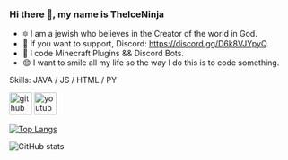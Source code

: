 ### Hi there 👋, my name is TheIceNinja
- 🔯 I am a jewish who believes in the Creator of the world in God.
- 📱 If you want to support, Discord: https://discord.gg/D6k8VJYpyQ.
- 🤖 I code Minecraft Plugins && Discord Bots.
- 😊 I want to smile all my life so the way I do this is to code something.

Skills: JAVA / JS / HTML / PY



[<img src='https://cdn.jsdelivr.net/npm/simple-icons@3.0.1/icons/github.svg' alt='github' height='40'>](https://github.com/TheIceNinja)  [<img src='https://cdn.jsdelivr.net/npm/simple-icons@3.0.1/icons/youtube.svg' alt='youtube' height='40'>](https://www.youtube.com/channel/UCDnqgUONgjX5R_h3_Q31sEw)  

[![Top Langs](https://github-readme-stats.vercel.app/api/top-langs/?username=TheIceNinja)](https://github.com/anuraghazra/github-readme-stats)

![GitHub stats](https://github-readme-stats.vercel.app/api?username=TheIceNinja&show_icons=true)  

